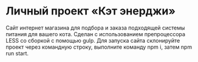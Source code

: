 # Личный проект «Кэт энерджи» 

Сайт интернет магазина для подбора и заказа подходящей системы питания для вашего кота. Сделан с использованием препроцессора LESS со сборкой с помощью gulp. Для запуска сайта склонируйте проект через командную строку, выполните команду npm i, затем npm run start.
